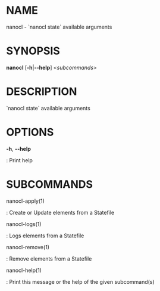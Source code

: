 NAME
====

nanocl - \`nanocl state\` available arguments

SYNOPSIS
========

**nanocl** \[**-h**\|**\--help**\] \<*subcommands*\>

DESCRIPTION
===========

\`nanocl state\` available arguments

OPTIONS
=======

**-h**, **\--help**

:   Print help

SUBCOMMANDS
===========

nanocl-apply(1)

:   Create or Update elements from a Statefile

nanocl-logs(1)

:   Logs elements from a Statefile

nanocl-remove(1)

:   Remove elements from a Statefile

nanocl-help(1)

:   Print this message or the help of the given subcommand(s)
